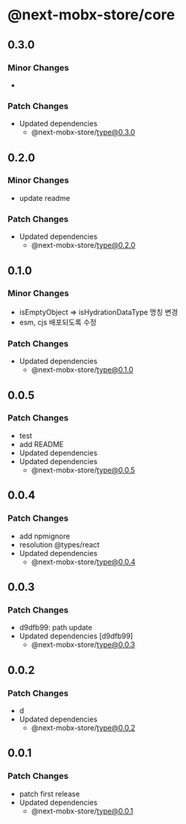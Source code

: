 # @next-mobx-store/core

## 0.3.0

### Minor Changes

- 

### Patch Changes

- Updated dependencies
  - @next-mobx-store/type@0.3.0

## 0.2.0

### Minor Changes

- update readme

### Patch Changes

- Updated dependencies
  - @next-mobx-store/type@0.2.0

## 0.1.0

### Minor Changes

- isEmptyObject => isHydrationDataType 명칭 변경
- esm, cjs 배포되도록 수정

### Patch Changes

- Updated dependencies
  - @next-mobx-store/type@0.1.0

## 0.0.5

### Patch Changes

- test
- add README
- Updated dependencies
- Updated dependencies
  - @next-mobx-store/type@0.0.5

## 0.0.4

### Patch Changes

- add npmignore
- resolution @types/react
- Updated dependencies
  - @next-mobx-store/type@0.0.4

## 0.0.3

### Patch Changes

- d9dfb99: path update
- Updated dependencies [d9dfb99]
  - @next-mobx-store/type@0.0.3

## 0.0.2

### Patch Changes

- d
- Updated dependencies
  - @next-mobx-store/type@0.0.2

## 0.0.1

### Patch Changes

- patch first release
- Updated dependencies
  - @next-mobx-store/type@0.0.1
